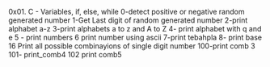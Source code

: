0x01. C - Variables, if, else, while
0-detect positive or negative random generated number
1-Get Last digit of  random generated number
2-print alphabet a-z
3-print alphabets a to z and A to Z
4- print alphabet with q  and e
5 - print numbers
6 print number using ascii
7-print tebahpla
8- print base 16
Print all possible combinayions of single digit number
100-print comb 3
101- print_comb4
102 print comb5
